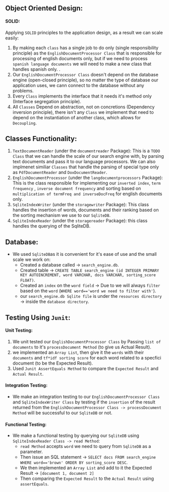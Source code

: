 ## Object Oriented Design:

#### SOLID:
Applying `SOLID` principles to the application design, as a result we can scale easily:
1. By making each `class` has a single job to do only (single responsibility principle) as the `EnglishDocumentProcessor Class` that is responsible for processing of english documents only, but if we need to process `spanish language documents` we will need to make a new class that handles spanish only. .
2. Our `EnglishDocumentProcessor Class` doesn't depend on the database engine (open-closed principle), so no matter the type of database our application uses, we cann connect to the database without any problems.
3. Every `Class` implements the interface that it needs it's method only (Interface segregation principle).
4. All `Classes` Depend on abstraction, not on concretions (Dependency inversion principle), there isn't any `Class` we implement that need to depend on the instantiation of another class, which allows for `Decoupling`.

## Classes Functionality:
1. `TextDocumentReader` (under the `documentreader` Package): This is a `TODO Class` that we can handle the scale of our search engine with, by parsing text documents and pass it to our language processors. We can also implmenet similiar `Classes` that handle the parsing of special type only as `PdfDocumentReader` and `DoxDocumentReader`.
2. `EnglishDocumentProcessor` (under the `langdocumentprocessors` Package): This is the class responsible for implementing our `inverted index`, `term frequency` , `inverse document frequency` and sorting based on `multiplication of termFreq and inverseDocFreq` for english documents only.
3. `SqliteIndexWriter` (under the `storagewriter` Package): This class handles the insertion of words, documents and their ranking based on the sorting mechanism we use to our `SqliteDB`.
4. `SqliteIndexReader` (under the `storagereader` Package): this class handles the querying of the SqliteDB.

## Database:
- We used `SqliteDB`as it is convenient for it's ease of use and the small scale we work on:
  - Created a database called -> `search_engine.db`.
  - Created table -> `CREATE TABLE search_engine (id INTEGER PRIMARY KEY AUTOINCREMENT, word VARCHAR, docs VARCHAR, sorting_score FLOAT)`.
  - Created an `index` on the `word field` -> Due to we will always `filter` based on the `word` (`WHERE word=='word we need to filter with'`).
  - our `search_engine.db Sqlite file` is under the `resources directory` -> inside the `database directory`.

## Testing Using `Junit`:

#### Unit Testing:
1. We unit tested our `EnglishDocumentProcessor Class` by Passing `list of documents` to it's `processDocument Method` (to give us Actual Result).
2. we implemented an `Array List`, then give it the `words` with their `documents` and `tf*idf sorting score` for each word related to a specfici document (to be the Expected Result).
3. Used `Junit AssertEquals Method` to compare the `Expected Result` and `Actual Result`. 
#### Integration Testing:
- We make an integration testing to our `EnglishDocumentProcessor Class` and `SqliteIndexWriter Class` by testing if the `insertion` of the result returned from the `EnglishDocumentProcessor Class -> processDocument Method`  will be successful to our `SqliteDB` or not.

#### Functional Testing:
- We make a functional testing by querying our `SqliteDB` using `SqliteIndexReader Class -> read Method`:
  - `read Method` accepts `word` we need to query from `SqliteDB` as a parameter.
  - Then issue an SQL statement -> `SELECT docs FROM search_engine WHERE word=='brown' ORDER BY sorting_score DESC`.
  - We then implemented an `Array List` and add to it the Expected Result -> `[document 1, document 2]`
  - Then comparing the `Expected Result` to the `Actual Result` using `assertEquals`.
